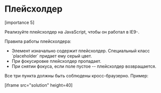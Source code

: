 # Плейсхолдер

[importance 5]

Реализуйте плейсхолдер на JavaScript, чтобы он работал в IE9-.

Правила работы плейсхолдера:
<ul>
<li>Элемент изначально содержит плейсхолдер. Специальный класс `placeholder` придает ему серый цвет.</li>
<li>При фокусировке плейсхолдер пропадает.</li>
<li>При снятии фокуса, если поле пустое -- плейсхолдер возвращается.</li>
</ul>

Все три пункта должны быть соблюдены кросс-браузерно. Пример:

[iframe src="solution" height=40]


